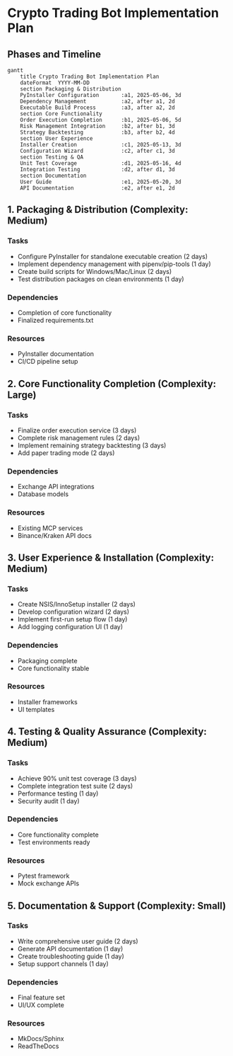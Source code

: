 # Crypto Trading Bot Implementation Plan

## Phases and Timeline

```mermaid
gantt
    title Crypto Trading Bot Implementation Plan
    dateFormat  YYYY-MM-DD
    section Packaging & Distribution
    PyInstaller Configuration       :a1, 2025-05-06, 3d
    Dependency Management           :a2, after a1, 2d
    Executable Build Process        :a3, after a2, 2d
    section Core Functionality
    Order Execution Completion      :b1, 2025-05-06, 5d
    Risk Management Integration     :b2, after b1, 3d
    Strategy Backtesting            :b3, after b2, 4d
    section User Experience
    Installer Creation              :c1, 2025-05-13, 3d
    Configuration Wizard            :c2, after c1, 3d
    section Testing & QA
    Unit Test Coverage              :d1, 2025-05-16, 4d
    Integration Testing             :d2, after d1, 3d
    section Documentation
    User Guide                      :e1, 2025-05-20, 3d
    API Documentation               :e2, after e1, 2d
```

## 1. Packaging & Distribution (Complexity: Medium)

### Tasks
- Configure PyInstaller for standalone executable creation (2 days)
- Implement dependency management with pipenv/pip-tools (1 day)
- Create build scripts for Windows/Mac/Linux (2 days)
- Test distribution packages on clean environments (1 day)

### Dependencies
- Completion of core functionality
- Finalized requirements.txt

### Resources
- PyInstaller documentation
- CI/CD pipeline setup

## 2. Core Functionality Completion (Complexity: Large)

### Tasks
- Finalize order execution service (3 days)
- Complete risk management rules (2 days)
- Implement remaining strategy backtesting (3 days)
- Add paper trading mode (2 days)

### Dependencies
- Exchange API integrations
- Database models

### Resources
- Existing MCP services
- Binance/Kraken API docs

## 3. User Experience & Installation (Complexity: Medium)

### Tasks
- Create NSIS/InnoSetup installer (2 days)
- Develop configuration wizard (2 days)
- Implement first-run setup flow (1 day)
- Add logging configuration UI (1 day)

### Dependencies
- Packaging complete
- Core functionality stable

### Resources
- Installer frameworks
- UI templates

## 4. Testing & Quality Assurance (Complexity: Medium)

### Tasks
- Achieve 90% unit test coverage (3 days)
- Complete integration test suite (2 days)
- Performance testing (1 day)
- Security audit (1 day)

### Dependencies
- Core functionality complete
- Test environments ready

### Resources
- Pytest framework
- Mock exchange APIs

## 5. Documentation & Support (Complexity: Small)

### Tasks
- Write comprehensive user guide (2 days)
- Generate API documentation (1 day)
- Create troubleshooting guide (1 day)
- Setup support channels (1 day)

### Dependencies
- Final feature set
- UI/UX complete

### Resources
- MkDocs/Sphinx
- ReadTheDocs